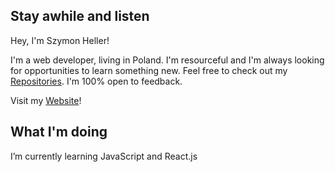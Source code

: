  ## Stay awhile and listen

Hey, I'm Szymon Heller!

I'm a web developer, living in Poland. I'm resourceful and I'm always looking for opportunities to learn something new. Feel free to check out my [Repositories](https://github.com/szymonheller?tab=repositories). I'm 100% open to feedback.

Visit my [Website](www.szymonheller.com)!

## What I'm doing
I’m currently learning JavaScript and React.js
